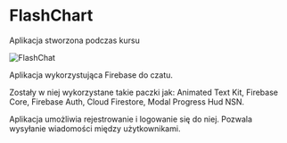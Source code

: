 # FlashChart
 Aplikacja stworzona podczas kursu
 
 ![FlashChat](https://user-images.githubusercontent.com/113917953/235440433-95328a13-c490-4e70-bf40-f80eebb52903.png)

 
 Aplikacja wykorzystująca Firebase do czatu.

Zostały w niej wykorzystane takie paczki jak: 
Animated Text Kit,
Firebase Core,
Firebase Auth,
Cloud Firestore,
Modal Progress Hud NSN.

Aplikacja umożliwia rejestrowanie i logowanie się do niej. Pozwala wysyłanie wiadomości między użytkownikami.
